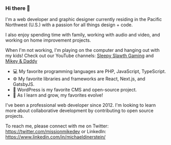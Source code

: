 ### Hi there 👋

I'm a web developer and graphic designer currently residing in the Pacific Northwest (U.S.) with a passion for all things design + code.

I also enjoy spending time with family, working with audio and video, and working on home improvement projects.

When I'm not working, I'm playing on the computer and hanging out with my kids! Check out our YouTube channels: [Sleepy Slawth Gaming](https://www.youtube.com/channel/UC3m6NxN3ZhCpYkL4LM8gHMg) and [Mikey &amp; Daddy](https://www.youtube.com/channel/UCifuv8WtP23D0I_RHmj-wrA)

- 💻 My favorite programming languages are PHP, JavaScript, TypeScript.
- ⚙️ My favorite libraries and frameworks are React, Next.js, and GatsbyJS.
- 📑 WordPress is my favorite CMS and open-source project.
- 🌱 As I learn and grow, my favorites evolve!

I've been a professional web developer since 2012. I'm looking to learn more about collaborative development by contributing to open source projects.

To reach me, please connect with me on Twitter: https://twitter.com/missionmikedev or LinkedIn: https://www.linkedin.com/in/michaeldinerstein/
